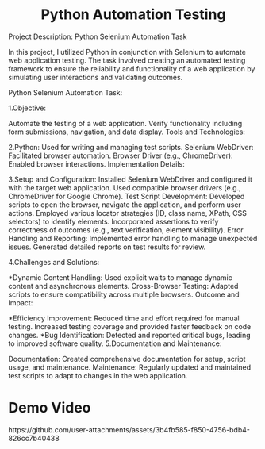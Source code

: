 <h1><center>Python Automation Testing</center></h1>
Project Description: Python Selenium Automation Task

In this project, I utilized Python in conjunction with Selenium to automate web application testing. The task involved creating an automated testing framework to ensure the reliability and functionality of a web application by simulating user interactions and validating outcomes.

Python Selenium Automation Task:

1.Objective:

Automate the testing of a web application.
Verify functionality including form submissions, navigation, and data display.
Tools and Technologies:

2.Python: Used for writing and managing test scripts.
Selenium WebDriver: Facilitated browser automation.
Browser Driver (e.g., ChromeDriver): Enabled browser interactions.
Implementation Details:

3.Setup and Configuration:
Installed Selenium WebDriver and configured it with the target web application.
Used compatible browser drivers (e.g., ChromeDriver for Google Chrome).
Test Script Development:
Developed scripts to open the browser, navigate the application, and perform user actions.
Employed various locator strategies (ID, class name, XPath, CSS selectors) to identify elements.
Incorporated assertions to verify correctness of outcomes (e.g., text verification, element visibility).
Error Handling and Reporting:
Implemented error handling to manage unexpected issues.
Generated detailed reports on test results for review.

4.Challenges and Solutions:

*Dynamic Content Handling:
Used explicit waits to manage dynamic content and asynchronous elements.
Cross-Browser Testing:
Adapted scripts to ensure compatibility across multiple browsers.
Outcome and Impact:

*Efficiency Improvement:
Reduced time and effort required for manual testing.
Increased testing coverage and provided faster feedback on code changes.
*Bug Identification:
Detected and reported critical bugs, leading to improved software quality.
5.Documentation and Maintenance:

Documentation:
Created comprehensive documentation for setup, script usage, and maintenance.
Maintenance:
Regularly updated and maintained test scripts to adapt to changes in the web application.

<h1>Demo Video</h1>
https://github.com/user-attachments/assets/3b4fb585-f850-4756-bdb4-826cc7b40438

 
